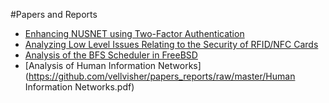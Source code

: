 #Papers and Reports
- [Enhancing NUSNET using Two-Factor Authentication](https://github.com/vellvisher/papers_reports/raw/master/NUS_2FA_GA.pdf)
- [Analyzing Low Level Issues Relating to the Security of RFID/NFC Cards](https://github.com/vellvisher/papers_reports/raw/master/RFID_NFC.pdf)
- [Analysis of the BFS Scheduler in FreeBSD](https://github.com/vellvisher/papers_reports/raw/master/BFS_FreeBSD.pdf)
- [Analysis of Human Information Networks](https://github.com/vellvisher/papers_reports/raw/master/Human Information Networks.pdf)
